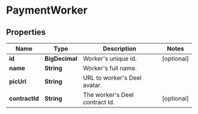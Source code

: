 

# PaymentWorker


## Properties

| Name | Type | Description | Notes |
|------------ | ------------- | ------------- | -------------|
|**id** | **BigDecimal** | Worker&#39;s unique id. |  [optional] |
|**name** | **String** | Worker&#39;s full name. |  |
|**picUrl** | **String** | URL to worker&#39;s Deel avatar. |  |
|**contractId** | **String** | The worker&#39;s Deel contract Id. |  [optional] |



